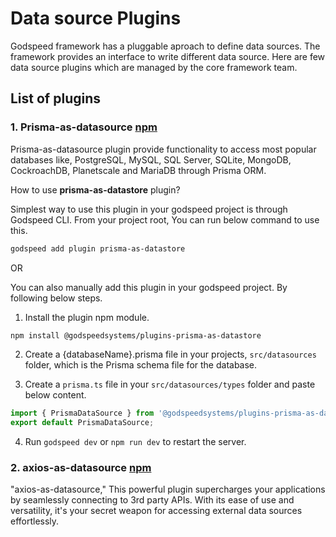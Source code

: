 # Data source Plugins

Godspeed framework has a pluggable aproach to define data sources. The framework provides an interface to write different data source. Here are few data source plugins which are managed by the core framework team.

## List of plugins

### 1. Prisma-as-datasource [npm](https://www.npmjs.com/package/@godspeedsystems/plugins-prisma-as-datastore)

Prisma-as-datasource plugin provide functionality to access most popular databases like, PostgreSQL, MySQL, SQL Server, SQLite, MongoDB, CockroachDB, Planetscale and MariaDB through Prisma ORM.

How to use **prisma-as-datastore** plugin?

Simplest way to use this plugin in your godspeed project is through Godspeed CLI. From your project root, You can run below command to use this.

```sh
godspeed add plugin prisma-as-datastore
```

OR

You can also manually add this plugin in your godspeed project. By following below steps.

1. Install the plugin npm module.

```sh
npm install @godspeedsystems/plugins-prisma-as-datastore
```

2. Create a {databaseName}.prisma file in your projects, `src/datasources` folder, which is the Prisma schema file for the database.

3. Create a `prisma.ts` file in your `src/datasources/types` folder and paste below content.

```js
import { PrismaDataSource } from '@godspeedsystems/plugins-prisma-as-datasource';
export default PrismaDataSource;
```

4. Run `godspeed dev` or `npm run dev` to restart the server.


### 2. axios-as-datasource [npm](https://www.npmjs.com/package/@godspeedsystems/plugins-axios-as-datasource)

"axios-as-datasource," This powerful plugin supercharges your applications by seamlessly connecting to 3rd party APIs. With its ease of use and versatility, it's your secret weapon for accessing external data sources effortlessly.






